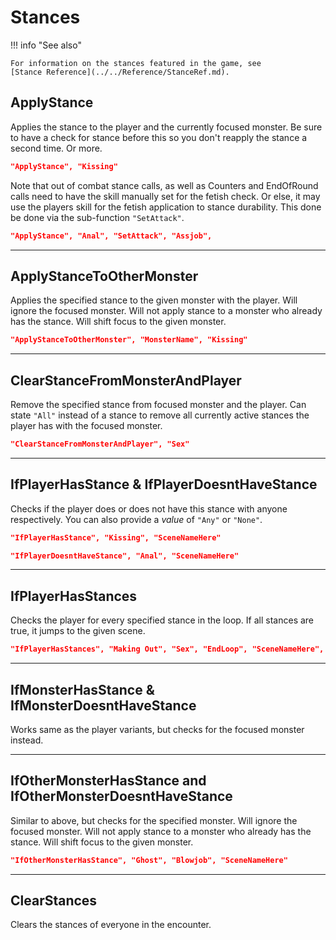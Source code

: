 # Stances

!!! info "See also"

    For information on the stances featured in the game, see
    [Stance Reference](../../Reference/StanceRef.md).

## ApplyStance

Applies the stance to the player and the currently focused monster. Be
sure to have a check for stance before this so you don't reapply the
stance a second time. Or more.

``` json
"ApplyStance", "Kissing"
```

Note that out of combat stance calls, as well as
Counters and
EndOfRound calls need to have the skill
manually set for the fetish check. Or else, it may use the players skill
for the fetish application to stance durability. This done be done via
the sub-function `"SetAttack"`.

``` json
"ApplyStance", "Anal", "SetAttack", "Assjob",
```

------------------------------------------------------------------------

## ApplyStanceToOtherMonster

Applies the specified stance to the given monster with the player. Will
ignore the focused monster. Will not apply stance to a monster who
already has the stance. Will shift focus to the given monster.

``` json
"ApplyStanceToOtherMonster", "MonsterName", "Kissing"
```

------------------------------------------------------------------------

## ClearStanceFromMonsterAndPlayer

Remove the specified stance from focused monster and the player. Can
state `"All"` instead of a stance to remove all currently active stances
the player has with the focused monster.

``` json
"ClearStanceFromMonsterAndPlayer", "Sex"
```

------------------------------------------------------------------------

## IfPlayerHasStance & IfPlayerDoesntHaveStance

Checks if the player does or does not have this stance with anyone
respectively. You can also provide a *value* of `"Any"` or `"None"`.

``` json
"IfPlayerHasStance", "Kissing", "SceneNameHere"

"IfPlayerDoesntHaveStance", "Anal", "SceneNameHere"
```

------------------------------------------------------------------------

## IfPlayerHasStances

Checks the player for every specified stance in the loop. If all stances
are true, it jumps to the given scene.

``` json
"IfPlayerHasStances", "Making Out", "Sex", "EndLoop", "SceneNameHere",
```

------------------------------------------------------------------------

## IfMonsterHasStance & IfMonsterDoesntHaveStance

Works same as the player variants, but checks for the focused monster
instead.

------------------------------------------------------------------------

## IfOtherMonsterHasStance and IfOtherMonsterDoesntHaveStance

Similar to above, but checks for the specified monster. Will ignore the
focused monster. Will not apply stance to a monster who already has the
stance. Will shift focus to the given monster.

``` json
"IfOtherMonsterHasStance", "Ghost", "Blowjob", "SceneNameHere"
```

------------------------------------------------------------------------

## ClearStances

Clears the stances of everyone in the encounter.
